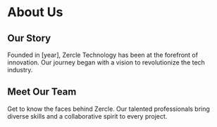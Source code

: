# About Us

## Our Story
Founded in [year], Zercle Technology has been at the forefront of innovation. Our journey began with a vision to revolutionize the tech industry.

## Meet Our Team
Get to know the faces behind Zercle. Our talented professionals bring diverse skills and a collaborative spirit to every project.